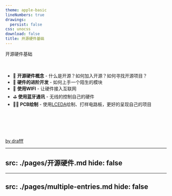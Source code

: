 ```yaml
---
theme: apple-basic
lineNumbers: true
drawings:
  persist: false
css: unocss
download: false
title: 开源硬件基础
---
```


<div class="text-6xl font-bold mt-5"> 开源硬件基础 </div>

<br/>
<br/>

- 📝 **开源硬件概念** - 什么是开源？如何加入开源？如何寻找开源项目？
- 🎨 **硬件的进阶开发** - 如何上手一个陌生的模块
- 🤹 **使用WIFI** - 让硬件接入互联网
- ⛳️ **使用蓝牙通讯** - 无线的控制自己的硬件
- 🧑‍💻 **PCB绘制** - 使用[LCEDA](https://lceda.cn/)绘制、打样电路板，更好的呈现自己的项目



<br/>



<logos-opensource class="w-13 h-13" />
<logos-arduino class="w-13 h-13 ml-10 " />
<logos-raspberry-pi class="w-13 h-13 ml-10" />
<simple-icons-espressif class="w-13 h-13 ml-10 " />
<gg-microbit class="w-13 h-13 ml-10 " />


<br/>
<br/>
<br/>


<p class="font-mono text-sm text-right"><a href="https://drafff.art">by drafff</a></p>


---
src: ./pages/开源硬件.md
hide: false
---



---
src: ./pages/multiple-entries.md
hide: false
---
